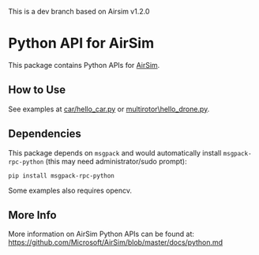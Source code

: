 This is a dev branch based on Airsim v1.2.0

# Python API for AirSim

This package contains Python APIs for [AirSim](https://github.com/microsoft/airsim).

## How to Use
See examples at [car/hello_car.py](https://github.com/Microsoft/AirSim/blob/master/PythonClient/car/hello_car.py) or [multirotor\hello_drone.py](https://github.com/Microsoft/AirSim/blob/master/PythonClient/hello_drone.py). 

## Dependencies
This package depends on `msgpack` and would automatically install `msgpack-rpc-python` (this may need administrator/sudo prompt):
```
pip install msgpack-rpc-python
```

Some examples also requires opencv.

## More Info

More information on AirSim Python APIs can be found at:
https://github.com/Microsoft/AirSim/blob/master/docs/python.md

